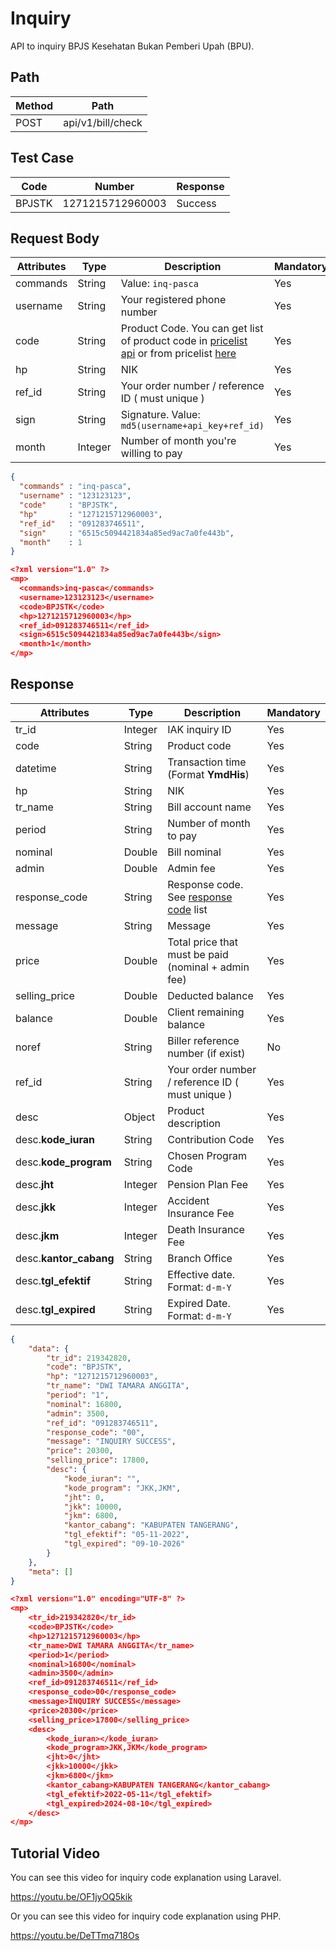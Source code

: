 # Inquiry

API to inquiry BPJS Kesehatan Bukan Pemberi Upah (BPU).

## Path

Method | Path
---------|----------
POST | api/v1/bill/check

## Test Case

Code | Number | Response
---------|----------|---------
BPJSTK | 1271215712960003 | Success

## Request Body

<!-- title: Request Attributes -->
Attributes | Type | Description | Mandatory
---------|----------|---------|----------
commands | String | Value: `inq-pasca` | Yes
username | String | Your registered phone number | Yes
code | String | Product Code. You can get list of product code in [pricelist api](../../../price-list.md) or from pricelist [here](https://iak.id/webapp/pricelist) | Yes
hp | String | NIK | Yes
ref_id | String | Your order number / reference ID ( must unique ) | Yes
sign | String | Signature. Value: `md5(username+api_key+ref_id)` | Yes
month | Integer | Number of month you're willing to pay | Yes

<!--
type: tab
title: JSON
-->

```json
{
  "commands" : "inq-pasca",
  "username" : "123123123",
  "code"     : "BPJSTK",
  "hp"       : "1271215712960003",
  "ref_id"   : "091283746511",
  "sign"     : "6515c5094421834a85ed9ac7a0fe443b",
  "month"    : 1
}
```

<!--
type: tab
title: XML
-->

```json
<?xml version="1.0" ?>
<mp>
  <commands>inq-pasca</commands>
  <username>123123123</username>
  <code>BPJSTK</code>
  <hp>1271215712960003</hp>
  <ref_id>091283746511</ref_id>
  <sign>6515c5094421834a85ed9ac7a0fe443b</sign>
  <month>1</month>
</mp>
```
<!-- type: tab-end -->

## Response

<!-- title: Response Attributes -->
Attributes | Type | Description | Mandatory
---------|----------|---------|----------
tr_id | Integer | IAK inquiry ID | Yes
code | String | Product code | Yes
datetime | String | Transaction time (Format **YmdHis**) | Yes
hp | String | NIK | Yes
tr_name | String | Bill account name | Yes
period | String | Number of month to pay | Yes
nominal | Double | Bill nominal | Yes
admin | Double | Admin fee | Yes
response_code | String | Response code. See [response code](../../../../response-code.md) list | Yes
message | String | Message | Yes
price | Double | Total price that must be paid (nominal + admin fee) | Yes
selling_price | Double | Deducted balance | Yes
balance | Double | Client remaining balance | Yes
noref | String | Biller reference number (if exist) | No
ref_id | String | Your order number / reference ID ( must unique ) | Yes
desc | Object | Product description | Yes
desc.**kode_iuran** | String | 	Contribution Code | Yes
desc.**kode_program** | String | 	Chosen Program Code | Yes
desc.**jht** | Integer | 	Pension Plan Fee | Yes
desc.**jkk** | Integer | 	Accident Insurance Fee | Yes
desc.**jkm** | Integer | 	Death Insurance Fee | Yes
desc.**kantor_cabang** | String | 	Branch Office | Yes
desc.**tgl_efektif** | String | 	Effective date. Format: `d-m-Y` | Yes
desc.**tgl_expired** | String | 	Expired Date. Format: `d-m-Y` | Yes

<!--
type: tab
title: JSON
-->

```json
{
    "data": {
        "tr_id": 219342820,
        "code": "BPJSTK",
        "hp": "1271215712960003",
        "tr_name": "DWI TAMARA ANGGITA",
        "period": "1",
        "nominal": 16800,
        "admin": 3500,
        "ref_id": "091283746511",
        "response_code": "00",
        "message": "INQUIRY SUCCESS",
        "price": 20300,
        "selling_price": 17800,
        "desc": {
            "kode_iuran": "",
            "kode_program": "JKK,JKM",
            "jht": 0,
            "jkk": 10000,
            "jkm": 6800,
            "kantor_cabang": "KABUPATEN TANGERANG",
            "tgl_efektif": "05-11-2022",
            "tgl_expired": "09-10-2026"
        }
    },
    "meta": []
}
```

<!--
type: tab
title: XML
-->

```json
<?xml version="1.0" encoding="UTF-8" ?>
<mp>
    <tr_id>219342820</tr_id>
    <code>BPJSTK</code>
    <hp>1271215712960003</hp>
    <tr_name>DWI TAMARA ANGGITA</tr_name>
    <period>1</period>
    <nominal>16800</nominal>
    <admin>3500</admin>
    <ref_id>091283746511</ref_id>
    <response_code>00</response_code>
    <message>INQUIRY SUCCESS</message>
    <price>20300</price>
    <selling_price>17800</selling_price>
    <desc>
        <kode_iuran></kode_iuran>
        <kode_program>JKK,JKM</kode_program>
        <jht>0</jht>
        <jkk>10000</jkk>
        <jkm>6800</jkm>
        <kantor_cabang>KABUPATEN TANGERANG</kantor_cabang>
        <tgl_efektif>2022-05-11</tgl_efektif>
        <tgl_expired>2024-08-10</tgl_expired>
    </desc>
</mp>
```
<!-- type: tab-end -->

## Tutorial Video
You can see this video for inquiry code explanation using Laravel.

https://youtu.be/OF1jyOQ5kik

Or you can see this video for inquiry code explanation using PHP.

https://youtu.be/DeTTmq718Os